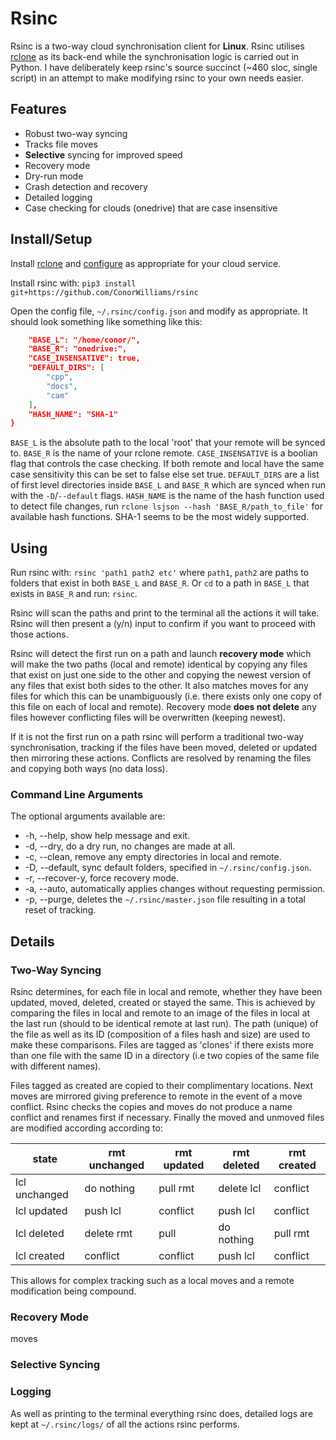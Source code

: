 # Rsinc

Rsinc is a two-way cloud synchronisation client for **Linux**. Rsinc utilises [rclone](https://github.com/ncw/rclone) as its back-end while the synchronisation logic is carried out in Python. I have deliberately keep rsinc's source succinct (\~460 sloc, single script) in an attempt to make modifying rsinc to your own needs easier.

## Features

* Robust two-way syncing 
* Tracks file moves
* **Selective** syncing for improved speed
* Recovery mode
* Dry-run mode 
* Crash detection and recovery
* Detailed logging
* Case checking for clouds (onedrive) that are case insensitive

## Install/Setup

Install [rclone](https://github.com/ncw/rclone) and [configure](https://rclone.org/docs/) as appropriate for your cloud service.

Install rsinc with: `pip3 install git+https://github.com/ConorWilliams/rsinc` 

Open the config file, `~/.rsinc/config.json` and modify as appropriate. It should look something like something like this:

```json {
    "BASE_L": "/home/conor/",
    "BASE_R": "onedrive:",
    "CASE_INSENSATIVE": true,
    "DEFAULT_DIRS": [
        "cpp",
        "docs",
        "cam"
    ],
    "HASH_NAME": "SHA-1"
}
```

`BASE_L` is the absolute path to the local 'root' that your remote will be synced to. `BASE_R` is the name of your rclone remote. `CASE_INSENSATIVE` is a boolian flag that controls the case checking. If both remote and local have the same case sensitivity this can be set to false else set true. `DEFAULT_DIRS` are a list of first level directories inside `BASE_L` and `BASE_R` which are synced when run with the `-D`/`--default` flags. `HASH_NAME` is the name of the hash function used to detect file changes, run `rclone lsjson --hash 'BASE_R/path_to_file'` for available hash functions. SHA-1 seems to be the most widely supported.

## Using

Run rsinc with: `rsinc 'path1 path2 etc'` where `path1`, `path2` are paths to folders that exist in both `BASE_L` and `BASE_R`. Or `cd` to a path in `BASE_L` that exists in `BASE_R` and run: `rsinc`.

Rsinc will scan the paths and print to the terminal all the actions it will take. Rsinc will then present a (y/n) input to confirm if you want to proceed with those actions.

Rsinc will detect the first run on a path and launch **recovery mode** which will make the two paths (local and remote) identical by copying any files that exist on just one side to the other and copying the newest version of any files that exist both sides to the other. It also matches moves for any files for which this can be unambiguously (i.e. there exists only one copy of this file on each of local and remote). Recovery mode **does not delete** any files however conflicting files will be overwritten (keeping newest).

If it is not the first run on a path rsinc will perform a traditional two-way synchronisation, tracking if the files have been moved, deleted or updated then mirroring these actions. Conflicts are resolved by renaming the files and copying both ways (no data loss).  

### Command Line Arguments

The optional arguments available are:

*  -h, --help, show help message and exit.
*  -d, --dry, do a dry run, no changes are made at all.
*  -c, --clean, remove any empty directories in local and remote.
*  -D, --default, sync default folders, specified in `~/.rsinc/config.json`.
*  -r, --recover-y, force recovery mode.
*  -a, --auto, automatically applies changes without requesting permission.
*  -p, --purge, deletes the `~/.rsinc/master.json` file resulting in a total reset of tracking.

## Details

### Two-Way Syncing

Rsinc determines, for each file in local and remote, whether they have been updated, moved, deleted, created or stayed the same. This is achieved by comparing the files in local and remote to an image of the files in local at the last run (should to be identical remote at last run). The path (unique) of the file as well as its ID (composition of a files hash and size) are used to make these comparisons. Files are tagged as 'clones' if there exists more than one file with the same ID in a directory (i.e two copies of the same file with different names).

Files tagged as created are copied to their complimentary locations. Next moves are mirrored giving preference to remote in the event of a move conflict. Rsinc checks the copies and moves do not produce a name conflict and renames first if necessary. Finally the moved and unmoved files are modified according according to:

state | rmt unchanged | rmt updated | rmt deleted | rmt created
----- | ------------- | ----------- | ----------- |  ----------
lcl unchanged   | do nothing    | pull rmt  | delete lcl    | conflict
lcl updated     | push lcl      | conflict  | push lcl      | conflict
lcl deleted     | delete rmt    | pull      | do nothing    | pull rmt
lcl created     | conflict      | conflict  | push lcl      | conflict

This allows for complex tracking such as a local moves and a remote modification being compound.


### Recovery Mode

moves 

### Selective Syncing

### Logging

As well as printing to the terminal everything rsinc does, detailed logs are kept at `~/.rsinc/logs/` of all the actions rsinc performs.
